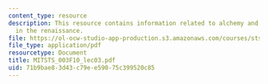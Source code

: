 ```yaml
---
content_type: resource
description: This resource contains information related to alchemy and experiment
  in the renaissance.
file: https://ol-ocw-studio-app-production.s3.amazonaws.com/courses/sts-003-the-rise-of-modern-science-fall-2010/71b9bae83d43c79ee59075c399520c85_MITSTS_003F10_lec03.pdf
file_type: application/pdf
resourcetype: Document
title: MITSTS_003F10_lec03.pdf
uid: 71b9bae8-3d43-c79e-e590-75c399520c85
---
```

